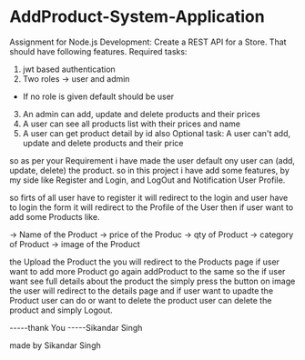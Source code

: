 # AddProduct-System-Application

Assignment for Node.js Development:
Create a REST API for a Store. That should have following features.
Required tasks:
1. jwt based authentication 
2. Two roles -> user and admin
- If no role is given default should be user
3. An admin can add, update and delete products and their prices
4. A user can see all products list with their prices and name
5. A user can get product detail by id also
Optional task:
A user can't add, update and delete products and their price

so as per your Requirement i have made the user default ony user can (add, update, delete) the product.
so in this project i have add some features, by my side like Register and Login, and LogOut and Notification User Profile.

so firts of all user have to register it will redirect to the login and user have to login the form it will redirect to the Profile of the User
then if user want to add some Products like.

-> Name of the Product
-> price of the Produc
-> qty of Product
-> category of Product
-> image of the Product

the Upload the Product the you will redirect to the Products page if user want to add more Product go again addProduct to the same
so the if user want see full details about the product the simply press the button on image the user will redirect to the details page and if user want
to upadte the Product user can do or want to delete the product user can delete the product and simply Logout.


-----thank You
-----Sikandar Singh

made by Sikandar Singh


